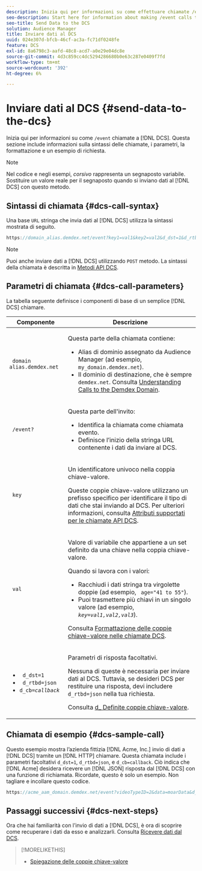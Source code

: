 ```yaml
---
description: Inizia qui per informazioni su come effettuare chiamate /event al DCS. Questa sezione include informazioni sulla sintassi delle chiamate, i parametri, la formattazione e un esempio di richiesta.
seo-description: Start here for information about making /event calls to the DCS. This section includes information about call syntax, parameters, formatting, and a request example.
seo-title: Send Data to the DCS
solution: Audience Manager
title: Inviare dati al DCS
uuid: 024e307d-bfcb-46cf-ac3a-fc71df0248fe
feature: DCS
exl-id: 8a6798c3-aafd-48c8-acd7-a0e29e04dc8e
source-git-commit: 4d3c859cc4dc5294286680b0e63c287e0409f7fd
workflow-type: tm+mt
source-wordcount: '392'
ht-degree: 6%

---
```


# Inviare dati al DCS {#send-data-to-the-dcs}

Inizia qui per informazioni su come `/event` chiamate a [!DNL DCS]. Questa sezione include informazioni sulla sintassi delle chiamate, i parametri, la formattazione e un esempio di richiesta.

>[!NOTE]
>
>Nel codice e negli esempi, *corsivo* rappresenta un segnaposto variabile. Sostituire un valore reale per il segnaposto quando si inviano dati al [!DNL DCS] con questo metodo.

## Sintassi di chiamata {#dcs-call-syntax}

Una base `URL` stringa che invia dati al [!DNL DCS] utilizza la sintassi mostrata di seguito.

```js
https://domain_alias.demdex.net/event?key1=val1&key2=val2&d_dst=1&d_rtbd=json&d_cb=callback
```

>[!NOTE]
>
>Puoi anche inviare dati a [!DNL DCS] utilizzando `POST` metodo. La sintassi della chiamata è descritta in [Metodi API DCS](../../../api/dcs-intro/dcs-api-reference/dcs-api-methods.md).

## Parametri di chiamata {#dcs-call-parameters}

La tabella seguente definisce i componenti di base di un semplice [!DNL DCS] chiamare.

<table id="table_5F6A5B324EB848168543386516FBF384"> 
 <thead> 
  <tr> 
   <th colname="col1" class="entry"> Componente </th> 
   <th colname="col2" class="entry"> Descrizione </th> 
  </tr> 
 </thead>
 <tbody> 
  <tr> 
   <td colname="col1"> <p> <code> domain alias.demdex.net</code> </p> </td> 
   <td colname="col2"> <p>Questa parte della chiamata contiene: </p> <p> 
     <ul id="ul_3EDA9C7BA6794D06BCB07A75A9BD2372"> 
      <li id="li_74624CA78D6F4536A8164AE1FA1DECB9">Alias di dominio assegnato da <span class="keyword"> Audience Manager</span> (ad esempio, <code> my_domain.demdex.net</code>). </li> 
      <li id="li_08ABE91CA247403AA480B3FB4BEF83BA">Il dominio di destinazione, che è sempre <code> demdex.net</code>. Consulta <a href="../../../reference/demdex-calls.md">Understanding Calls to the Demdex Domain</a>. </li> 
     </ul> </p> </td> 
  </tr> 
  <tr> 
   <td colname="col1"> <p> <code> /event?</code> </p> </td> 
   <td colname="col2"> <p>Questa parte dell'invito: </p> <p> 
     <ul id="ul_6332444A305A4F12A7CBE471CA508516"> 
      <li id="li_1C5C111B2B0E4621B3FC0C20D6516041">Identifica la chiamata come chiamata evento. </li> 
      <li id="li_DBCE9B1C70604A629ECD7AC0A9052198">Definisce l’inizio della stringa URL contenente i dati da inviare al <span class="wintitle"> DCS</span>. </li> 
     </ul> </p> </td> 
  </tr> 
  <tr> 
   <td colname="col1"> <p> <code> key</code> </p> </td> 
   <td colname="col2"> <p>Un identificatore univoco nella coppia chiave-valore. </p> <p>Queste coppie chiave-valore utilizzano un prefisso specifico per identificare il tipo di dati che stai inviando al <span class="wintitle"> DCS</span>. Per ulteriori informazioni, consulta <a href="../../../api/dcs-intro/dcs-api-reference/dcs-keys.md"> Attributi supportati per le chiamate API DCS</a>. </p> </td> 
  </tr> 
  <tr> 
   <td colname="col1"> <p> <code> val</code> </p> </td> 
   <td colname="col2"> <p>Valore di variabile che appartiene a un set definito da una chiave nella coppia chiave-valore. </p> <p>Quando si lavora con i valori: </p> <p> 
     <ul id="ul_624DC78759F74AD8920220058E54E083"> 
      <li id="li_091E5B4820EC4A93B775433E428E74AB">Racchiudi i dati stringa tra virgolette doppie (ad esempio, <code> age="41 to 55"</code>). </li> 
      <li id="li_C558E3BA6EE34413BBBB962D4CD0D10E">Puoi trasmettere più chiavi in un singolo valore (ad esempio, <i><code>key</i>=<i>val1,val2,val3</i></code></i>). </li> 
     </ul> </p> <p>Consulta <a href="../../../api/dcs-intro/dcs-api-reference/dcs-key-format.md"> Formattazione delle coppie chiave-valore nelle chiamate DCS</a>. </p> </td>
  </tr> 
  <tr> 
   <td colname="col1"> <p> 
     <ul id="ul_36E2C1A0538D4D2C94DFC1335720A524"> 
      <li id="li_8902EED431CE4F0189A94868FA52DB1F"> <code> d_dst=1</code> </li> 
      <li id="li_4B6B29499D444E31808DE0A9AA0442D0"> <code> d_rtbd=json</code> </li> 
      <li id="li_3430CD0438604B83BE6437E6EC480816"> <code>d_cb=<i>callback</i></code> </li>
     </ul> </p> </td> 
   <td colname="col2"> <p>Parametri di risposta facoltativi. </p> <p> Nessuna di queste è necessaria per inviare dati al <span class="wintitle"> DCS</span>. Tuttavia, se desideri <span class="wintitle"> DCS</span> per restituire una risposta, devi includere <code> d_rtbd=json</code> nella tua richiesta. </p> <p>Consulta <a href="../../../api/dcs-intro/dcs-api-reference/dcs-keys.md#d-attributes"> d_ Definite coppie chiave-valore</a>. </p> </td> 
  </tr>
 </tbody>
</table>

## Chiamata di esempio {#dcs-sample-call}

Questo esempio mostra l’azienda fittizia [!DNL Acme, Inc.] invio di dati a [!DNL DCS] tramite un [!DNL HTTP] chiamare. Questa chiamata include i parametri facoltativi `d_dst=1`, `d_rtbd=json`, e `d_cb=callback`. Ciò indica che [!DNL Acme] desidera ricevere un [!DNL JSON] risposta dal [!DNL DCS] con una funzione di richiamata. Ricordate, questo è solo un esempio. Non tagliare e incollare questo codice.

```js
https://acme_aam_domain.demdex.net/event?videoTypeID=2&data=moarData&d_dst=1&d_rtbd=json&d_cb=acme_callback
```

## Passaggi successivi {#dcs-next-steps}

Ora che hai familiarità con l’invio di dati a [!DNL DCS], è ora di scoprire come recuperare i dati da esso e analizzarli. Consulta [Ricevere dati dal DCS](../../../api/dcs-intro/dcs-event-calls/dcs-url-receive.md).

>[!MORELIKETHIS]
>
>* [Spiegazione delle coppie chiave-valore](../../../reference/key-value-pairs-explained.md)

